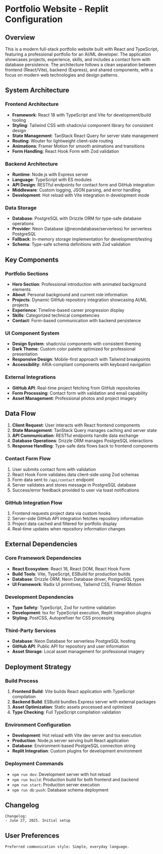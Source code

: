 # Portfolio Website - Replit Configuration

## Overview

This is a modern full-stack portfolio website built with React and TypeScript, featuring a professional portfolio for an AI/ML developer. The application showcases projects, experience, skills, and includes a contact form with database persistence. The architecture follows a clean separation between frontend (React/Vite), backend (Express), and shared components, with a focus on modern web technologies and design patterns.

## System Architecture

### Frontend Architecture
- **Framework**: React 18 with TypeScript and Vite for development/build tooling
- **Styling**: Tailwind CSS with shadcn/ui component library for consistent design
- **State Management**: TanStack React Query for server state management
- **Routing**: Wouter for lightweight client-side routing
- **Animations**: Framer Motion for smooth animations and transitions
- **Form Handling**: React Hook Form with Zod validation

### Backend Architecture
- **Runtime**: Node.js with Express server
- **Language**: TypeScript with ES modules
- **API Design**: RESTful endpoints for contact form and GitHub integration
- **Middleware**: Custom logging, JSON parsing, and error handling
- **Development**: Hot reload with Vite integration in development mode

### Data Storage
- **Database**: PostgreSQL with Drizzle ORM for type-safe database operations
- **Provider**: Neon Database (@neondatabase/serverless) for serverless PostgreSQL
- **Fallback**: In-memory storage implementation for development/testing
- **Schema**: Type-safe schema definitions with Zod validation

## Key Components

### Portfolio Sections
- **Hero Section**: Professional introduction with animated background elements
- **About**: Personal background and current role information
- **Projects**: Dynamic GitHub repository integration showcasing AI/ML projects
- **Experience**: Timeline-based career progression display
- **Skills**: Categorized technical competencies
- **Contact**: Form-based communication with backend persistence

### UI Component System
- **Design System**: shadcn/ui components with consistent theming
- **Dark Theme**: Custom color palette optimized for professional presentation
- **Responsive Design**: Mobile-first approach with Tailwind breakpoints
- **Accessibility**: ARIA-compliant components with keyboard navigation

### External Integrations
- **GitHub API**: Real-time project fetching from GitHub repositories
- **Form Processing**: Contact form with validation and email capability
- **Asset Management**: Professional photos and project imagery

## Data Flow

1. **Client Request**: User interacts with React frontend components
2. **State Management**: TanStack Query manages caching and server state
3. **API Communication**: RESTful endpoints handle data exchange
4. **Database Operations**: Drizzle ORM manages PostgreSQL interactions
5. **Response Handling**: Type-safe data flows back to frontend components

### Contact Form Flow
1. User submits contact form with validation
2. React Hook Form validates data client-side using Zod schemas
3. Form data sent to `/api/contact` endpoint
4. Server validates and stores message in PostgreSQL database
5. Success/error feedback provided to user via toast notifications

### GitHub Integration Flow
1. Frontend requests project data via custom hooks
2. Server-side GitHub API integration fetches repository information
3. Project data cached and filtered for portfolio display
4. Real-time updates when repository information changes

## External Dependencies

### Core Framework Dependencies
- **React Ecosystem**: React 18, React DOM, React Hook Form
- **Build Tools**: Vite, TypeScript, ESBuild for production builds
- **Database**: Drizzle ORM, Neon Database driver, PostgreSQL types
- **UI Framework**: Radix UI primitives, Tailwind CSS, Framer Motion

### Development Dependencies
- **Type Safety**: TypeScript, Zod for runtime validation
- **Development**: tsx for TypeScript execution, Replit integration plugins
- **Styling**: PostCSS, Autoprefixer for CSS processing

### Third-Party Services
- **Database**: Neon Database for serverless PostgreSQL hosting
- **GitHub API**: Public API for repository and user information
- **Asset Storage**: Local asset management for professional imagery

## Deployment Strategy

### Build Process
1. **Frontend Build**: Vite builds React application with TypeScript compilation
2. **Backend Build**: ESBuild bundles Express server with external packages
3. **Asset Optimization**: Static assets processed and optimized
4. **Type Checking**: Full TypeScript compilation validation

### Environment Configuration
- **Development**: Hot reload with Vite dev server and tsx execution
- **Production**: Node.js server serving built React application
- **Database**: Environment-based PostgreSQL connection string
- **Replit Integration**: Custom plugins for development environment

### Deployment Commands
- `npm run dev`: Development server with hot reload
- `npm run build`: Production build for both frontend and backend
- `npm run start`: Production server execution
- `npm run db:push`: Database schema deployment

## Changelog

```
Changelog:
- June 27, 2025. Initial setup
```

## User Preferences

```
Preferred communication style: Simple, everyday language.
```
